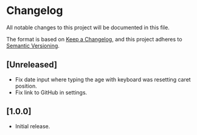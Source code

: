 # Changelog

All notable changes to this project will be documented in this file.

The format is based on [Keep a Changelog](https://keepachangelog.com/en/1.0.0/),
and this project adheres to [Semantic Versioning](https://semver.org/spec/v2.0.0.html).

## [Unreleased]

- Fix date input where typing the age with keyboard was resetting caret position.
- Fix link to GitHub in settings.

## [1.0.0]

- Initial release.
